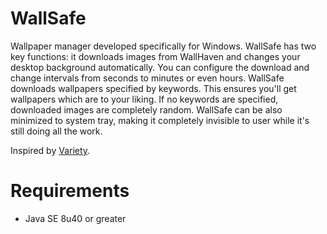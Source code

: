 # WallSafe
Wallpaper manager developed specifically for Windows. WallSafe has two key functions: it downloads images from WallHaven and changes your desktop background automatically. You can configure the download and change intervals from seconds to minutes or even hours. WallSafe downloads wallpapers specified by keywords. This ensures you'll get wallpapers which are to your liking. If no keywords are specified, downloaded images are completely random.  WallSafe can be also minimized to system tray, making it completely invisible to user while it's still doing all the work.

Inspired by [Variety](http://peterlevi.com/variety/).

# Requirements
* Java SE 8u40 or greater
